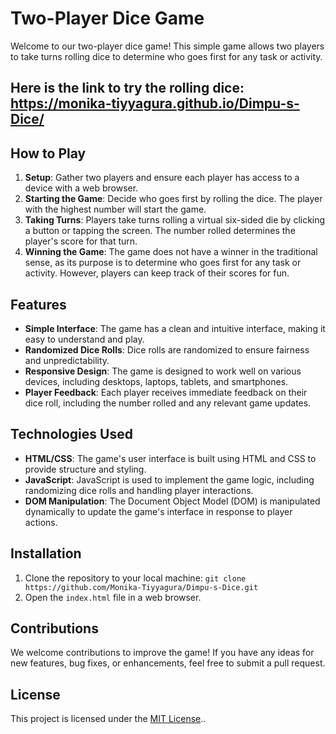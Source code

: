 # Two-Player Dice Game

Welcome to our two-player dice game! This simple game allows two players to take turns rolling dice to determine who goes first for any task or activity.

## Here is the link to try the rolling dice: https://monika-tiyyagura.github.io/Dimpu-s-Dice/

## How to Play

1. **Setup**: Gather two players and ensure each player has access to a device with a web browser.
2. **Starting the Game**: Decide who goes first by rolling the dice. The player with the highest number will start the game.
3. **Taking Turns**: Players take turns rolling a virtual six-sided die by clicking a button or tapping the screen. The number rolled determines the player's score for that turn.
4. **Winning the Game**: The game does not have a winner in the traditional sense, as its purpose is to determine who goes first for any task or activity. However, players can keep track of their scores for fun.

## Features

- **Simple Interface**: The game has a clean and intuitive interface, making it easy to understand and play.
- **Randomized Dice Rolls**: Dice rolls are randomized to ensure fairness and unpredictability.
- **Responsive Design**: The game is designed to work well on various devices, including desktops, laptops, tablets, and smartphones.
- **Player Feedback**: Each player receives immediate feedback on their dice roll, including the number rolled and any relevant game updates.

## Technologies Used

- **HTML/CSS**: The game's user interface is built using HTML and CSS to provide structure and styling.
- **JavaScript**: JavaScript is used to implement the game logic, including randomizing dice rolls and handling player interactions.
- **DOM Manipulation**: The Document Object Model (DOM) is manipulated dynamically to update the game's interface in response to player actions.

## Installation

1. Clone the repository to your local machine: `git clone https://github.com/Monika-Tiyyagura/Dimpu-s-Dice.git`
2. Open the `index.html` file in a web browser.

## Contributions

We welcome contributions to improve the game! If you have any ideas for new features, bug fixes, or enhancements, feel free to submit a pull request.

## License

This project is licensed under the [MIT License](LICENSE)..
